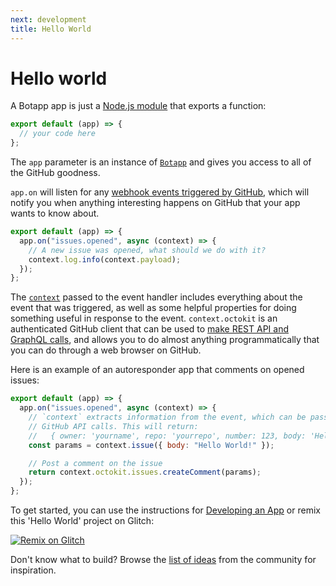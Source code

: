 ```yaml
---
next: development
title: Hello World
---
```


# Hello world

A Botapp app is just a [Node.js module](https://nodejs.org/api/modules.html) that exports a function:

```js
export default (app) => {
  // your code here
};
```

The `app` parameter is an instance of [`Botapp`](https://botapp.github.io/api/latest/classes/botapp.Botapp.html) and gives you access to all of the GitHub goodness.

`app.on` will listen for any [webhook events triggered by GitHub](/docs/webhooks/), which will notify you when anything interesting happens on GitHub that your app wants to know about.

```js
export default (app) => {
  app.on("issues.opened", async (context) => {
    // A new issue was opened, what should we do with it?
    context.log.info(context.payload);
  });
};
```

The [`context`](https://botapp.github.io/api/latest/classes/context.Context.html) passed to the event handler includes everything about the event that was triggered, as well as some helpful properties for doing something useful in response to the event. `context.octokit` is an authenticated GitHub client that can be used to [make REST API and GraphQL calls](/docs/github-api), and allows you to do almost anything programmatically that you can do through a web browser on GitHub.

Here is an example of an autoresponder app that comments on opened issues:

```js
export default (app) => {
  app.on("issues.opened", async (context) => {
    // `context` extracts information from the event, which can be passed to
    // GitHub API calls. This will return:
    //   { owner: 'yourname', repo: 'yourrepo', number: 123, body: 'Hello World !}
    const params = context.issue({ body: "Hello World!" });

    // Post a comment on the issue
    return context.octokit.issues.createComment(params);
  });
};
```

To get started, you can use the instructions for [Developing an App](/docs/development/) or remix this 'Hello World' project on Glitch:

[![Remix on Glitch](https://cdn.glitch.com/2703baf2-b643-4da7-ab91-7ee2a2d00b5b%2Fremix-button.svg)](https://glitch.com/edit/#!/remix/botapp-hello-world)

Don't know what to build? Browse the [list of ideas](https://github.com/bot-app/ideas/issues) from the community for inspiration.
